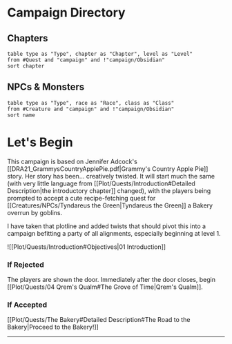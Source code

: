 # Campaign Directory

## Chapters
```dataview
table type as "Type", chapter as "Chapter", level as "Level"
from #Quest and "campaign" and !"campaign/Obsidian"
sort chapter
```

## NPCs & Monsters
```dataview
table type as "Type", race as "Race", class as "Class"
from #Creature and "campaign" and !"campaign/Obsidian"
sort name 
```

# Let's Begin

This campaign is based on Jennifer Adcock's [[DRA21_GrammysCountryApplePie.pdf|Grammy's Country Apple Pie]] story. Her story has been... creatively twisted. It will start much the same (with very little language from [[Plot/Quests/Introduction#Detailed Description|the introductory chapter]] changed), with the players being prompted to accept a cute recipe-fetching quest for [[Creatures/NPCs/Tyndareus the Green|Tyndareus the Green]] a Bakery overrun by goblins. 

I have taken that plotline and added twists that should pivot this into a campaign befitting a party of all alignments, especially beginning at level 1. 

![[Plot/Quests/Introduction#Objectives|01 Introduction]]

### If Rejected 
The players are shown the door. Immediately after the door closes, begin [[Plot/Quests/04 Qrem's Qualm#The Grove of Time|Qrem's Qualm]]. 
### If Accepted

[[Plot/Quests/The Bakery#Detailed Description#The Road to the Bakery|Proceed to the Bakery!]]

---

